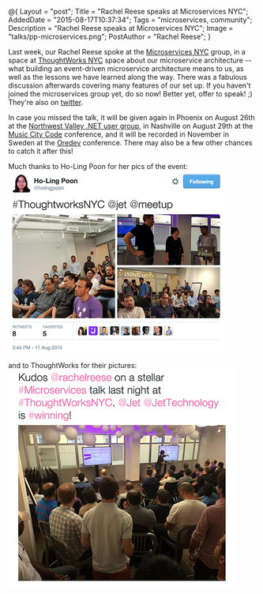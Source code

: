 @{
    Layout = "post";
    Title = "Rachel Reese speaks at Microservices NYC";
    AddedDate = "2015-08-17T10:37:34";
    Tags = "microservices, community";
    Description = "Rachel Reese speaks at Microservices NYC";
    Image = "talks/pp-microservices.png";
    PostAuthor = "Rachel Reese";
}

Last week, our Rachel Reese spoke at the [Microservices NYC](http://www.meetup.com/Microservices-NYC/) group, in a space at [ThoughtWorks NYC](http://info.thoughtworks.com/new-york/) space about our microservice architecture -- what building an event-driven microservice architecture means to us, as well as the lessons we have learned along the way. There was a fabulous discussion afterwards covering many features of our set up. If you haven't joined the microservices group yet, do so now! Better yet, offer to speak! ;) They're also on [twitter](https://twitter.com/microservicesny). 

<!--more-->

In case you missed the talk, it will be given again in Phoenix on August 26th at the [Northwest Valley .NET user group](http://www.nwvdnug.org/), in Nashville on August 29th at the [Music City Code](http://www.musiccitycode.com/) conference, and it will be recorded in November in Sweden at the [Oredev](http://oredev.org/) conference. There may also be a few other chances to catch it after this! 

Much thanks to Ho-Ling Poon for her pics of the event: 
[![Pics from Ho-Ling Poon](/images/talks/hlp.png)](https://twitter.com/holingpoon/status/631234827946209282)

and to ThoughtWorks for their pictures: 
[![Pics from Thoughtworks](/images/talks/tw.png)](https://twitter.com/thoughtworks/status/631500870870368256)
 
